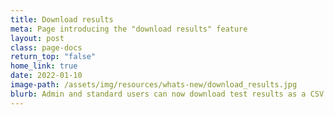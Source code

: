 ```yaml
---
title: Download results
meta: Page introducing the "download results" feature
layout: post
class: page-docs
return_top: "false"
home_link: true
date: 2022-01-10
image-path: /assets/img/resources/whats-new/download_results.jpg
blurb: Admin and standard users can now download test results as a CSV file. Download all results, or filter by date, result, or role before downloading. Analyze and view results and identify trends quickly and easily.
---
```

